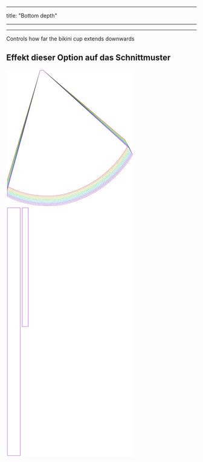 - - -
title: "Bottom depth"
- - -

---

Controls how far the bikini cup extends downwards

## Effekt dieser Option auf das Schnittmuster

![Dieses Bild zeigt den Effekt dieser Option, indem es mehrere Varianten überlagert, die einen anderen Wert für diese Option haben](bee_bottomcupdepth_sample.svg "Effekt dieser Option auf das Schnittmuster")

